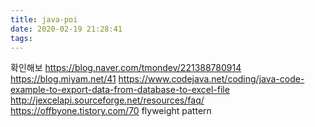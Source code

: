 ```yaml
---
title: java-poi
date: 2020-02-19 21:28:41
tags:
---
```

확인해보
https://blog.naver.com/tmondev/221388780914
https://blog.miyam.net/41
https://www.codejava.net/coding/java-code-example-to-export-data-from-database-to-excel-file
http://jexcelapi.sourceforge.net/resources/faq/
https://offbyone.tistory.com/70
flyweight pattern
